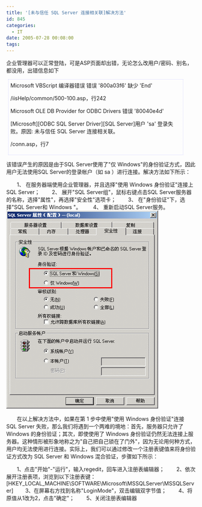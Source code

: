 ```yaml
---
title: '[未与信任 SQL Server 连接相关联]解决方法'
id: 845
categories:
  - IT
date: 2005-07-28 00:08:00
tags:
---
```


企业管理器可以正常登陆，可是ASP页面却出错，无论怎么改用户/密码、别名，都没用，出错信息如下

<DIV style="BORDER-RIGHT: #ccf 1px dotted; PADDING-RIGHT: 5px; BORDER-TOP: #ccf 1px dotted; PADDING-LEFT: 5px; PADDING-BOTTOM: 5px; MARGIN: 5px; BORDER-LEFT: #ccf 1px dotted; WIDTH: 90%; PADDING-TOP: 5px; BORDER-BOTTOM: #ccf 1px dotted">Microsoft VBScript 编译器错误 错误 '800a03f6' 缺少 'End' 

/iisHelp/common/500-100.asp，行242 

Microsoft OLE DB Provider for ODBC Drivers 错误 '80040e4d' 

[Microsoft][ODBC SQL Server Driver][SQL Server]用户 'sa' 登录失败。原因: 未与信任 SQL Server 连接相关联。 

/conn.asp，行7</DIV>

该错误产生的原因是由于SQL Server使用了"仅 Windows"的身份验证方式，因此用户无法使用SQL Server的登录帐户（如 sa ）进行连接。解决方法如下所示：

　　1、 在服务器端使用企业管理器，并且选择"使用 Windows 身份验证"连接上 SQL Server；
　　2、 展开"SQL Server组"，鼠标右键点击SQL Server服务器的名称，选择"属性"，再选择"安全性"选项卡；
　　3、 在"身份验证"下，选择"SQL Server和 Windows "。
　　4、 重新启动SQL Server服务。
![MSSQL](/images/2005/07/28_12753.gif)

　　在以上解决方法中，如果在第 1 步中使用"使用 Windows 身份验证"连接 SQL Server 失败，那么我们将遇到一个两难的境地：首先，服务器只允许了 Windows 的身份验证；其次，即使使用了 Windows 身份验证仍然无法连接上服务器。这种情形被形象地称之为"自己把自己锁在了门外"，因为无论用何种方式，用户均无法使用进行连接。实际上，我们可以通过修改一个注册表键值来将身份验证方式改为 SQL Server 和 Windows 混合验证，步骤如下所示：

　　1、点击"开始"-"运行"，输入regedit，回车进入注册表编辑器；
　　2、依次展开注册表项，浏览到以下注册表键：
[HKEY_LOCAL_MACHINE\SOFTWARE\Microsoft\MSSQLServer\MSSQLServer]
　　3、在屏幕右方找到名称"LoginMode"，双击编辑双字节值；
　　4、将原值从1改为2，点击"确定"；
　　5、关闭注册表编辑器